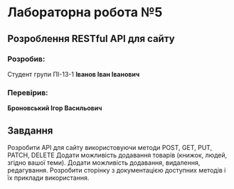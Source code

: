 # Лабораторна робота №5

## Розроблення RESTful API для сайту

### Розробив:

Студент групи ПІ-13-1 **Іванов Іван Іванович**


### Перевірив:

**Броновський Ігор Васильович**


## Завдання

Розробити API для сайту використовуючи методи POST, GET, PUT, PATCH, DELETE
Додати можливість додавання товарів (книжок, людей, згідно вашої теми).
Додати можливість додавання, видалення, редагування.
Розробити сторінку з документацією доступних методів і їх приклади використання.
